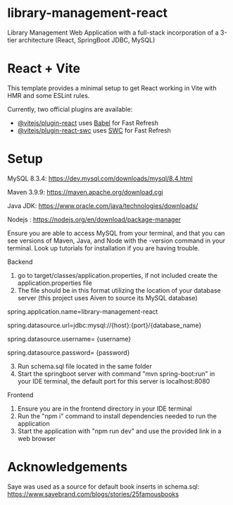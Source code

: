 # library-management-react
 Library Management Web Application with a full-stack incorporation of a 3-tier architecture (React, SpringBoot JDBC, MySQL)

# React + Vite

This template provides a minimal setup to get React working in Vite with HMR and some ESLint rules.

Currently, two official plugins are available:

- [@vitejs/plugin-react](https://github.com/vitejs/vite-plugin-react/blob/main/packages/plugin-react/README.md) uses [Babel](https://babeljs.io/) for Fast Refresh
- [@vitejs/plugin-react-swc](https://github.com/vitejs/vite-plugin-react-swc) uses [SWC](https://swc.rs/) for Fast Refresh

# Setup

MySQL 8.3.4: https://dev.mysql.com/downloads/mysql/8.4.html

Maven 3.9.9: https://maven.apache.org/download.cgi

Java JDK: https://www.oracle.com/java/technologies/downloads/

Nodejs : https://nodejs.org/en/download/package-manager

Ensure you are able to access MySQL from your terminal, and that you can see versions of Maven, Java, and Node with the -version command in your terminal.
Look up tutorials for installation if you are having trouble.

Backend
1. go to target/classes/application.properties, if not included create the application.properties file
2. The file should be in this format utilizing the location of your database server (this project uses Aiven to source its MySQL database)

spring.application.name=library-management-react

spring.datasource.url=jdbc:mysql://{host}:{port}/{database_name}

spring.datasource.username= {username}

spring.datasource.password= {password}

3. Run schema.sql file located in the same folder
4. Start the springboot server with command "mvn spring-boot:run" in your IDE terminal, the default port for this server is localhost:8080

Frontend
1. Ensure you are in the frontend directory in your IDE terminal
2. Run the "npm i" command to install dependencies needed to run the application
3. Start the application with "npm run dev" and use the provided link in a web browser

# Acknowledgements

Saye was used as a source for default book inserts in schema.sql: https://www.sayebrand.com/blogs/stories/25famousbooks
